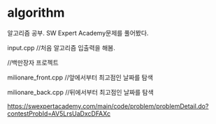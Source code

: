 # algorithm
알고리즘 공부.
SW Expert Academy문제를 풀어봤다.

input.cpp
//처음 알고리즘 입출력을 해봄.


//백만장자 프로젝트 

milionare_front.cpp
//앞에서부터 최고점인 날짜를 탐색

milionare_back.cpp
//뒤에서부터 최고점인 날짜를 탐색

https://swexpertacademy.com/main/code/problem/problemDetail.do?contestProbId=AV5LrsUaDxcDFAXc
